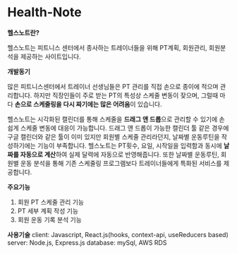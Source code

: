 ﻿# Health-Note
**헬스노트란?**

헬스노트는 피트니스 센터에서 종사하는 트레이너들을 위해 PT계획, 회원관리, 회원분석을 제공하는 사이트입니다. 

**개발동기**

많은 피트니스센터에서 트레이너 선생님들은 PT 관리를 직접 손으로 종이에 적으며 관리합니다. 하지만 직장인들이 주로 받는 PT의 특성상 스케줄 변동이 잦으며, 그럴때 마다 **손으로 스케줄링을 다시 짜기에는 많은 어려움**이 있습니다. 

헬스노트는 시각화된 캘린더를 통해 스케줄을 **드래그 앤 드롭**으로 관리할 수 있기에 손쉽게 스케줄 변동에 대응이 가능합니다. 드래그 앤 드롭이 가능한 캘린더 툴 같은 경우에 구글 캘린더와 같은 툴이 이미 있지만 회원별 스케줄 관리라던지, 날짜별 운동루틴을 작성하기에는 기능이 부족합니다. 헬스노트는 PT횟수, 요일, 시작일을 입력함과 동시에 **날짜를 자동으로 계산**하여 실제 달력에 자동으로 반영해줍니다. 또한 날짜별 운동루틴, 회원별 운동 분석을 통해 기존 스케줄링 프로그램보다 트레이너들에게 특화된 서비스를 제공합니다.

**주요기능**

1. 회원 PT 스케줄 관리 기능
2. PT 세부 계획 작성 기능
3. 회원 운동 기록 분석 기능

**사용기술**
client: Javascript, React.js(hooks, context-api, useReducers based)
server: Node.js, Express.js 
database: mySql, AWS RDS
